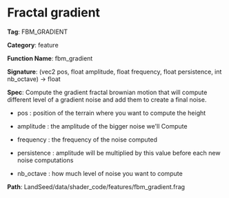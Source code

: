 # Fractal gradient

**Tag**: FBM_GRADIENT

**Category**: feature

**Function Name**: fbm_gradient

**Signature**: (vec2 pos, float amplitude, float frequency, float persistence, int nb_octave) -> float

**Spec**: Compute the gradient fractal brownian motion that will compute different level of a gradient noise and add them to create a final noise.

- pos : position of the terrain where you want to compute the height

- amplitude : the amplitude of the bigger noise we'll Compute

- frequency : the frequency of the noise computed

- persistence : amplitude will be multiplied by this value before each new noise computations

- nb_octave : how much level of noise you want to compute



**Path**: LandSeed/data/shader_code/features/fbm_gradient.frag

